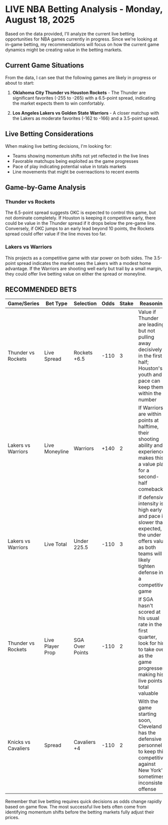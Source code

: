 # LIVE NBA Betting Analysis - Monday, August 18, 2025

Based on the data provided, I'll analyze the current live betting opportunities for NBA games currently in progress. Since we're looking at in-game betting, my recommendations will focus on how the current game dynamics might be creating value in the betting markets.

## Current Game Situations

From the data, I can see that the following games are likely in progress or about to start:

1. **Oklahoma City Thunder vs Houston Rockets** - The Thunder are significant favorites (-255 to -265) with a 6.5-point spread, indicating the market expects them to win comfortably.

2. **Los Angeles Lakers vs Golden State Warriors** - A closer matchup with the Lakers as moderate favorites (-162 to -166) and a 3.5-point spread.

## Live Betting Considerations

When making live betting decisions, I'm looking for:
- Teams showing momentum shifts not yet reflected in the live lines
- Favorable matchups being exploited as the game progresses
- Pace of play indicating potential value in totals markets
- Line movements that might be overreactions to recent events

## Game-by-Game Analysis

### Thunder vs Rockets
The 6.5-point spread suggests OKC is expected to control this game, but not dominate completely. If Houston is keeping it competitive early, there could be value in the Thunder spread if it drops below the pre-game line. Conversely, if OKC jumps to an early lead beyond 10 points, the Rockets spread could offer value if the line moves too far.

### Lakers vs Warriors
This projects as a competitive game with star power on both sides. The 3.5-point spread indicates the market sees the Lakers with a modest home advantage. If the Warriors are shooting well early but trail by a small margin, they could offer live betting value on either the spread or moneyline.

## RECOMMENDED BETS

| Game/Series | Bet Type | Selection | Odds | Stake | Reasoning |
|-------------|----------|-----------|------|-------|-----------|
| Thunder vs Rockets | Live Spread | Rockets +6.5 | -110 | 3 | Value if Thunder are leading but not pulling away decisively in the first half; Houston's youth and pace can keep them within the number |
| Lakers vs Warriors | Live Moneyline | Warriors | +140 | 2 | If Warriors are within 5 points at halftime, their shooting ability and experience makes this a value play for a second-half comeback |
| Lakers vs Warriors | Live Total | Under 225.5 | -110 | 3 | If defensive intensity is high early and pace is slower than expected, the under offers value as both teams will likely tighten defense in a competitive game |
| Thunder vs Rockets | Live Player Prop | SGA Over Points | -110 | 2 | If SGA hasn't scored at his usual rate in the first quarter, look for him to take over as the game progresses, making his live points total valuable |
| Knicks vs Cavaliers | Spread | Cavaliers +4 | -110 | 2 | With the game starting soon, Cleveland has the defensive personnel to keep this competitive against New York's sometimes inconsistent offense |

Remember that live betting requires quick decisions as odds change rapidly based on game flow. The most successful live bets often come from identifying momentum shifts before the betting markets fully adjust their prices.